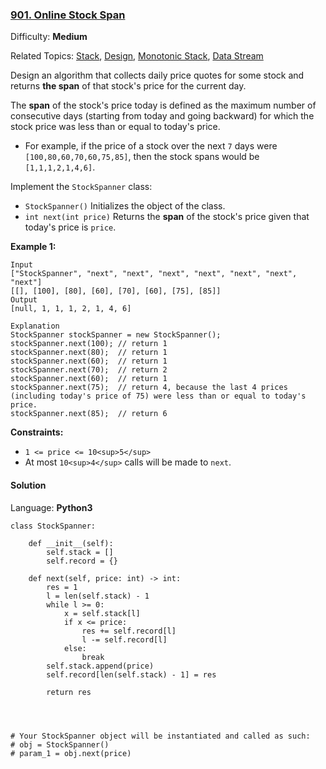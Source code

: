 ### [901\. Online Stock Span](https://leetcode.com/problems/online-stock-span/)

Difficulty: **Medium**  

Related Topics: [Stack](https://leetcode.com/tag/stack/), [Design](https://leetcode.com/tag/design/), [Monotonic Stack](https://leetcode.com/tag/monotonic-stack/), [Data Stream](https://leetcode.com/tag/data-stream/)


Design an algorithm that collects daily price quotes for some stock and returns **the span** of that stock's price for the current day.

The **span** of the stock's price today is defined as the maximum number of consecutive days (starting from today and going backward) for which the stock price was less than or equal to today's price.

*   For example, if the price of a stock over the next `7` days were `[100,80,60,70,60,75,85]`, then the stock spans would be `[1,1,1,2,1,4,6]`.

Implement the `StockSpanner` class:

*   `StockSpanner()` Initializes the object of the class.
*   `int next(int price)` Returns the **span** of the stock's price given that today's price is `price`.

**Example 1:**

```
Input
["StockSpanner", "next", "next", "next", "next", "next", "next", "next"]
[[], [100], [80], [60], [70], [60], [75], [85]]
Output
[null, 1, 1, 1, 2, 1, 4, 6]

Explanation
StockSpanner stockSpanner = new StockSpanner();
stockSpanner.next(100); // return 1
stockSpanner.next(80);  // return 1
stockSpanner.next(60);  // return 1
stockSpanner.next(70);  // return 2
stockSpanner.next(60);  // return 1
stockSpanner.next(75);  // return 4, because the last 4 prices (including today's price of 75) were less than or equal to today's price.
stockSpanner.next(85);  // return 6
```

**Constraints:**

*   `1 <= price <= 10<sup>5</sup>`
*   At most `10<sup>4</sup>` calls will be made to `next`.


#### Solution

Language: **Python3**

```python3
class StockSpanner:

    def __init__(self):
        self.stack = []
        self.record = {}

    def next(self, price: int) -> int:
        res = 1
        l = len(self.stack) - 1
        while l >= 0:
            x = self.stack[l]
            if x <= price:
                res += self.record[l]
                l -= self.record[l]
            else:
                break
        self.stack.append(price)
        self.record[len(self.stack) - 1] = res
        
        return res
        
        


# Your StockSpanner object will be instantiated and called as such:
# obj = StockSpanner()
# param_1 = obj.next(price)
```